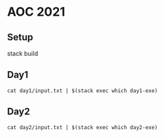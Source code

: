 # AOC 2021

## Setup
stack build

## Day1
```
cat day1/input.txt | $(stack exec which day1-exe)
```

## Day2
```
cat day2/input.txt | $(stack exec which day2-exe)
```
